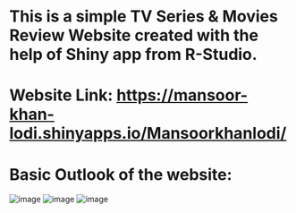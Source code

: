 # This is a simple TV Series & Movies Review Website created with the help of Shiny app from R-Studio.

# Website Link: https://mansoor-khan-lodi.shinyapps.io/Mansoorkhanlodi/

# Basic Outlook of the website:
![image](https://user-images.githubusercontent.com/73424155/135744369-39ecb208-919e-4248-beeb-8d1376ad3238.png)
![image](https://user-images.githubusercontent.com/73424155/135746163-cadc0218-12a0-4469-a022-4df2ccc67da9.png)
![image](https://user-images.githubusercontent.com/73424155/135746169-ed989271-45c6-4c84-a8cd-93d7967b5067.png)

